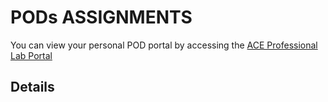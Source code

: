 # PODs ASSIGNMENTS

You can view your personal POD portal by accessing the
<a href="https://portal.ace.aviatrixlab.com/" target="_blank">ACE Professional Lab Portal</a>

## Details